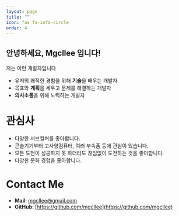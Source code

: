 ```yaml
---
layout: page
title: ""
icon: fas fa-info-circle
order: 4
---
```


## 안녕하세요, Mgcllee 입니다!


저는 이런 개발자입니다  

  * 유저의 쾌적한 경험을 위해 **기술**을 배우는 개발자  
  * 목표와 **계획**을 세우고 문제를 해결하는 개발자  
  * **의사소통**을 위해 노력하는 개발자  


# 관심사

  * 다양한 서브컬쳐를 좋아합니다.  
  * 콘솔기기부터 고사양컴퓨터, 여러 부속품 등에 관심이 있습니다.  
  * 모든 도전이 성공하지 못 하더라도 끊임없이 도전하는 것을 좋아합니다.  
  * 다양한 문화 경험을 좋아합니다.  
  


# Contact Me  
  * **Mail**: mgcllee@gmail.com
  * **GitHub**: [https://github.com/mgcllee](https://github.com/mgcllee)
